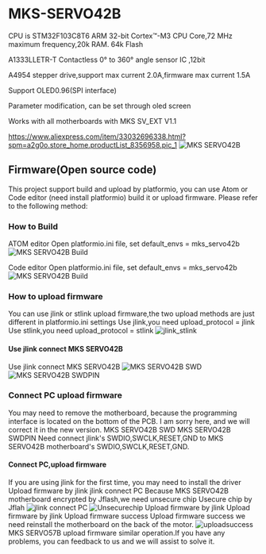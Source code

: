 # MKS-SERVO42B
  CPU is STM32F103C8T6 ARM 32-bit Cortex™-M3 CPU Core,72 MHz maximum frequency,20k RAM. 64k Flash
  
  A1333LLETR-T Contactless 0° to 360° angle sensor IC ,12bit
  
  A4954 stepper drive,support max current 2.0A,firmware max current 1.5A
  
  Support OLED0.96(SPI interface)
  
  Parameter modification, can be set through oled screen
  
  Works with all motherboards with MKS SV_EXT V1.1
  
  https://www.aliexpress.com/item/33032696338.html?spm=a2g0o.store_home.productList_8356958.pic_1
![MKS SERVO42B](https://github.com/makerbase-mks/MKS-SERVO42B/blob/master/SERVO42B.png "MKS SERVO42B")

## Firmware(Open source code)
  This project support build and upload by platformio, you can use Atom or Code editor (need install platformio) build it or upload  firmware. Please refer to the following method:
### How to Build
  ATOM editor
  Open platformio.ini file, set default_envs = mks_servo42b
  ![MKS SERVO42B Build](https://github.com/makerbase-mks/MKS-SERVO42B/blob/master/AtomBuild.png "MKS SERVO42B Build")
  
  Code editor
  Open platformio.ini file, set default_envs = mks_servo42b
  ![MKS SERVO42B Build](https://github.com/makerbase-mks/MKS-SERVO42B/blob/master/CodeBuild.png "MKS SERVO42B Build")
  
### How to upload firmware
  You can use jlink or stlink upload firmware,the two upload methods are just different in platformio.ini settings
  Use jlink,you need upload_protocol = jlink
  Use stlink,you need upload_protocol = stlink
  ![jlink_stlink](https://github.com/makerbase-mks/MKS-SERVO42B/blob/master/jlink_stlink.png "jlink_stlink")
#### Use jlink connect MKS SERVO42B
  Use jlink connect MKS SERVO42B
  ![MKS SERVO42B SWD](https://github.com/makerbase-mks/MKS-SERVO42B/blob/master/SWDPIN.png "MKS SERVO42B SWD")
  ![MKS SERVO42B SWDPIN](https://github.com/makerbase-mks/MKS-SERVO42B/blob/master/MKSSERVO42BSWDPIN.png "MKS SERVO42B SWDPIN")
### Connect PC upload firmware
  You may need to remove the motherboard, because the programming interface is located on the bottom of the PCB. I am sorry here, and we will correct it in the new version. 
  MKS SERVO42B SWD MKS SERVO42B SWDPIN Need connect jlink's SWDIO,SWCLK,RESET,GND to MKS SERVO42B motherboard's SWDIO,SWCLK,RESET,GND.
  #### Connect PC,upload firmware
If you are using jlink for the first time, you may need to install the driver Upload firmware by jlink jlink connect PC Because MKS SERVO42B motherboard encrypted by Jflash,we need unsecure chip Usecure chip by Jflah
  ![jlink connect PC](https://github.com/makerbase-mks/MKS-SERVO42B/blob/master/jlink.png "jlink connect PC")
  ![Unsecurechip](https://github.com/makerbase-mks/MKS-SERVO42B/blob/master/Unsecurechip.png "Unsecurechip")
  Upload firmware by jlink Upload firmware by jlink Upload firmware success Upload firmware success we need reinstall the motherboard on the back of the motor. 
  ![uploadsuccess](https://github.com/makerbase-mks/MKS-SERVO42B/blob/master/uploadsuccess.jpg "uploadsuccess")
  MKS SERVO57B upload firmware similar operation.If you have any problems, you can feedback to us and we will assist to solve it.
  

